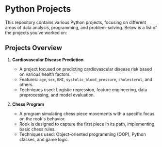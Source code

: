 # Python Projects

This repository contains various Python projects, focusing on different areas of data analysis, programming, and problem-solving. Below is a list of the projects you’ve worked on:

## Projects Overview

1. **Cardiovascular Disease Prediction**
   - A project focused on predicting cardiovascular disease risk based on various health factors.
   - Features: `age`, `sex`, `BMI`, `systolic_blood_pressure`, `cholesterol`, and others.
   - Techniques used: Logistic regression, feature engineering, data preprocessing, and model evaluation.

2. **Chess Program**
   - A program simulating chess piece movements with a specific focus on the rook's behavior.
   - Rook is designed to capture the first piece in its path, implementing basic chess rules.
   - Techniques used: Object-oriented programming (OOP), Python classes, and game logic.
